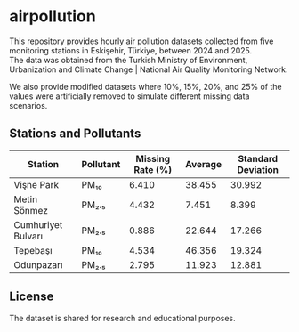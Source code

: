 # airpollution

This repository provides hourly air pollution datasets collected from five monitoring stations in Eskişehir, Türkiye, between 2024 and 2025.  
The data was obtained from the Turkish Ministry of Environment, Urbanization and Climate Change | National Air Quality Monitoring Network.

We also provide modified datasets where 10%, 15%, 20%, and 25% of the values were artificially removed to simulate different missing data scenarios.

## Stations and Pollutants

| Station            | Pollutant | Missing Rate (%) | Average | Standard Deviation|
|--------------------|-----------|-----------------|---------|-------------------|
| Vişne Park         | PM₁₀      | 6.410           | 38.455  | 30.992            |
| Metin Sönmez       | PM₂.₅     | 4.432           | 7.451   | 8.399             | 
| Cumhuriyet Bulvarı | PM₂.₅     | 0.886           | 22.644  | 17.266            | 
| Tepebaşı           | PM₁₀      | 4.534           | 46.356  | 19.324            | 
| Odunpazarı         | PM₂.₅     | 2.795           | 11.923  | 12.881            |

## License
The dataset is shared for research and educational purposes.
